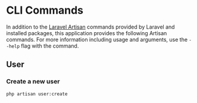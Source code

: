 # CLI Commands

In addition to the [Laravel Artisan](https://laravel.com/docs/10.x/artisan) commands provided by Laravel and installed packages, this application provides the following Artisan commands. For more information including usage and arguments, use the `--help` flag with the command.

## User

### Create a new user
`php artisan user:create`
